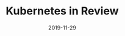 ---
layout: post
title: "Kubernetes in Review"
description: "Bagaimana memanage container yang ada dalam sebuah kesatuan Infrastructure? Kubernetes hadir sebagai orchestration infrastructure, lebih dari itu kubernetes menghadirkan automating deployment dan easy scaling. Artikel ini akan membahas know-how mengenai Kubernetes"
date: 2019-11-29
categories: [tutorial]
tags: [technology, kubernetes, infrastructure, in-review]
comments: true
share: true
hidden: true
---